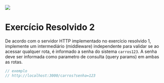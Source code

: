 ![](https://i.imgur.com/xG74tOh.png)

# Exercício Resolvido 2

De acordo com o servidor HTTP implementado no exercício resolvido 1, implemente um intermediário (middleware) independente para validar se ao acessar qualquer rota, é informado a senha do sistema `carros123`. A senha deve ser informada como parametro de consulta (query params) em ambas as rotas.

```javascript
// exemplo
// http://localhost:3000/carros?senha=123
```